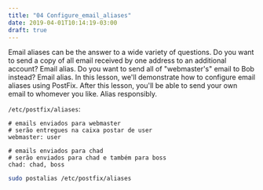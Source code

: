 ```yaml
---
title: "04 Configure_email_aliases"
date: 2019-04-01T10:14:19-03:00
draft: true
---
```


Email aliases can be the answer to a wide variety of questions. Do you want to send a copy of all email received by one address to an additional account? Email alias. Do you want to send all of "webmaster's" email to Bob instead? Email alias. In this lesson, we'll demonstrate how to configure email aliases using PostFix. After this lesson, you'll be able to send your own email to whomever you like. Alias responsibly.

`/etc/postfix/aliases`:

```
# emails enviados para webmaster
# serão entregues na caixa postar de user
webmaster: user

# emails enviados para chad
# serão enviados para chad e também para boss
chad: chad, boss
```

```bash
sudo postalias /etc/postfix/aliases
```